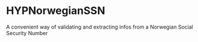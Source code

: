HYPNorwegianSSN
===============

A convenient way of validating and extracting infos from a Norwegian Social Security Number
